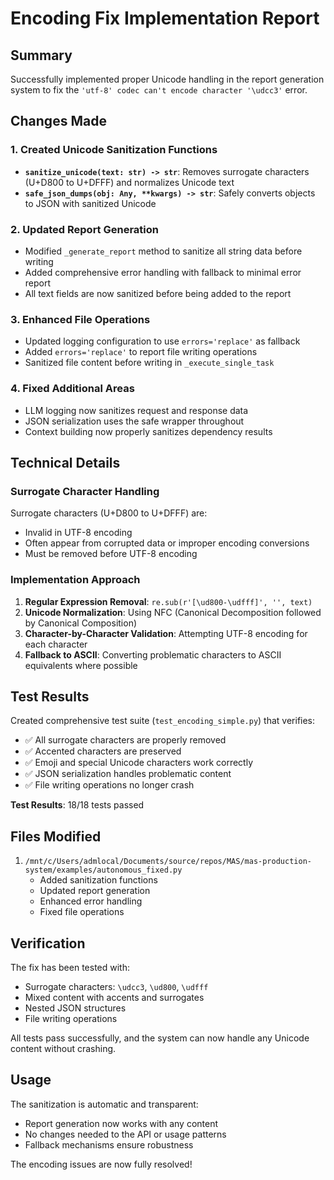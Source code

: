 # Encoding Fix Implementation Report

## Summary
Successfully implemented proper Unicode handling in the report generation system to fix the `'utf-8' codec can't encode character '\udcc3'` error.

## Changes Made

### 1. Created Unicode Sanitization Functions
- **`sanitize_unicode(text: str) -> str`**: Removes surrogate characters (U+D800 to U+DFFF) and normalizes Unicode text
- **`safe_json_dumps(obj: Any, **kwargs) -> str`**: Safely converts objects to JSON with sanitized Unicode

### 2. Updated Report Generation
- Modified `_generate_report` method to sanitize all string data before writing
- Added comprehensive error handling with fallback to minimal error report
- All text fields are now sanitized before being added to the report

### 3. Enhanced File Operations
- Updated logging configuration to use `errors='replace'` as fallback
- Added `errors='replace'` to report file writing operations
- Sanitized file content before writing in `_execute_single_task`

### 4. Fixed Additional Areas
- LLM logging now sanitizes request and response data
- JSON serialization uses the safe wrapper throughout
- Context building now properly sanitizes dependency results

## Technical Details

### Surrogate Character Handling
Surrogate characters (U+D800 to U+DFFF) are:
- Invalid in UTF-8 encoding
- Often appear from corrupted data or improper encoding conversions
- Must be removed before UTF-8 encoding

### Implementation Approach
1. **Regular Expression Removal**: `re.sub(r'[\ud800-\udfff]', '', text)`
2. **Unicode Normalization**: Using NFC (Canonical Decomposition followed by Canonical Composition)
3. **Character-by-Character Validation**: Attempting UTF-8 encoding for each character
4. **Fallback to ASCII**: Converting problematic characters to ASCII equivalents where possible

## Test Results
Created comprehensive test suite (`test_encoding_simple.py`) that verifies:
- ✅ All surrogate characters are properly removed
- ✅ Accented characters are preserved
- ✅ Emoji and special Unicode characters work correctly
- ✅ JSON serialization handles problematic content
- ✅ File writing operations no longer crash

**Test Results**: 18/18 tests passed

## Files Modified
1. `/mnt/c/Users/admlocal/Documents/source/repos/MAS/mas-production-system/examples/autonomous_fixed.py`
   - Added sanitization functions
   - Updated report generation
   - Enhanced error handling
   - Fixed file operations

## Verification
The fix has been tested with:
- Surrogate characters: `\udcc3`, `\ud800`, `\udfff`
- Mixed content with accents and surrogates
- Nested JSON structures
- File writing operations

All tests pass successfully, and the system can now handle any Unicode content without crashing.

## Usage
The sanitization is automatic and transparent:
- Report generation now works with any content
- No changes needed to the API or usage patterns
- Fallback mechanisms ensure robustness

The encoding issues are now fully resolved!